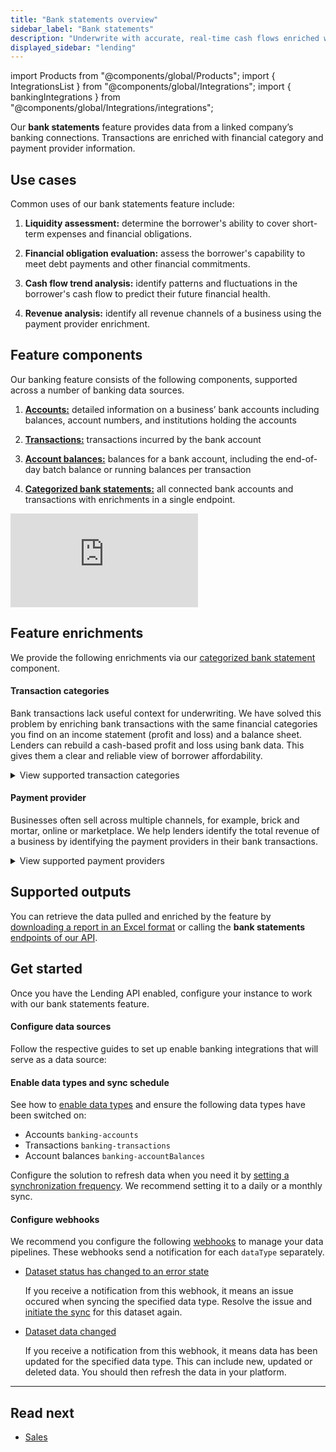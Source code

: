 ```yaml
---
title: "Bank statements overview"
sidebar_label: "Bank statements"
description: "Underwrite with accurate, real-time cash flows enriched with detailed spend and income transaction categories"
displayed_sidebar: "lending"
---
```


import Products from "@components/global/Products";
import { IntegrationsList } from "@components/global/Integrations";
import { bankingIntegrations } from "@components/global/Integrations/integrations";

Our **bank statements** feature provides data from a linked company’s banking connections. Transactions are enriched with financial category and payment provider information.

## Use cases

Common uses of our bank statements feature include:

1. **Liquidity assessment:** determine the borrower's ability to cover short-term expenses and financial obligations.

2. **Financial obligation evaluation:** assess the borrower's capability to meet debt payments and other financial commitments.

3. **Cash flow trend analysis:** identify patterns and fluctuations in the borrower's cash flow to predict their future financial health.

4. **Revenue analysis:** identify all revenue channels of a business using the payment provider enrichment.

## Feature components

Our banking feature consists of the following components, supported across a number of banking data sources.

1. **[Accounts:](/lending-api#/operations/list-banking-accounts)** detailed information on a business’ bank accounts including balances, account numbers, and institutions holding the accounts

2. **[Transactions:](/lending-api#/operations/list-banking-transactions)** transactions incurred by the bank account

3. **[Account balances:](/lending-api#/operations/list-banking-account-balances)** balances for a bank account, including the end-of-day batch balance or running balances per transaction

4. **[Categorized bank statements:](/lending-api#/operations/get-categorized-bank-statement)** all connected bank accounts and transactions with enrichments in a single endpoint.

<iframe
  src="https://docs.google.com/spreadsheets/d/e/2PACX-1vQXnkKj3esBrzpD--pKV_tVTfTHxDPpxz8BBFe2SjcNt6kB2-qcTFDxEye3kxHWu91mYRzLoCjYfpHH/pubhtml?gid=1760315404&amp;single=true&amp;widget=true&amp;headers=false"
  frameborder="0"
  style={{ top: 0, left: 0, width: "100%", height: "200px" }}
></iframe>

## Feature enrichments

We provide the following enrichments via our [categorized bank statement](/lending-api#/operations/get-categorized-bank-statement) component.

#### Transaction categories

Bank transactions lack useful context for underwriting. We have solved this problem by enriching bank transactions with the same financial categories you find on an income statement (profit and loss) and a balance sheet. Lenders can rebuild a cash-based profit and loss using bank data. This gives them a clear and reliable view of borrower affordability.

<details>
  <summary>View supported transaction categories</summary>

  <iframe
    src="https://docs.google.com/spreadsheets/d/e/2PACX-1vRkvocA0AjDFFHTyQ-ivddggN996pn2_FOhzE3iThrFje_RGnAvw1QqvaLKGhWNXHCOpgtekuFqb7xt/pubhtml?widget=true&amp;headers=false"
    frameborder="0"
    style={{ top: 0, left: 0, width: "100%", height: "660px" }}
  ></iframe>
</details>

#### Payment provider

Businesses often sell across multiple channels, for example, brick and mortar, online or marketplace. We help lenders identify the total revenue of a business by identifying the payment providers in their bank transactions.

<details>
  <summary>View supported payment providers</summary>

 <iframe
   src="https://docs.google.com/spreadsheets/d/e/2PACX-1vQXnkKj3esBrzpD--pKV_tVTfTHxDPpxz8BBFe2SjcNt6kB2-qcTFDxEye3kxHWu91mYRzLoCjYfpHH/pubhtml?gid=88475193&amp;single=true&amp;widget=true&amp;headers=false"
   frameborder="0"
   style={{ top: 0, left: 0, width: "100%", height: "660px" }}
 ></iframe>
</details>

## Supported outputs

You can retrieve the data pulled and enriched by the feature by [downloading a report in an Excel format](/lending/features/excel-download-overview) or calling the **bank statements** [endpoints of our API](/lending-api#/).

## Get started

Once you have the Lending API enabled, configure your instance to work with our bank statements feature. 

#### Configure data sources

Follow the respective guides to set up enable banking integrations that will serve as a data source:

<IntegrationsList integrations={bankingIntegrations} />

#### Enable data types and sync schedule

See how to [enable data types](/core-concepts/data-type-settings#override-the-default-sync-settings) and ensure the following data types have been switched on:

- Accounts `banking-accounts`
- Transactions `banking-transactions`
- Account balances `banking-accountBalances`

Configure the solution to refresh data when you need it by [setting a synchronization frequency](/core-concepts/data-type-settings#choose-a-synchronization-frequency). We recommend setting it to a daily or a monthly sync.

#### Configure webhooks

We recommend you configure the following [webhooks](/using-the-api/webhooks/core-rules-types) to manage your data pipelines. These webhooks send a notification for each `dataType` separately.

- [Dataset status has changed to an error state](/using-the-api/webhooks/core-rules-types#dataset-status-has-changed-to-an-error-state)  

  If you receive a notification from this webhook, it means an issue occured when syncing the specified data type. Resolve the issue and [initiate the sync](/using-the-api/queueing-data-syncs#refresh-data) for this dataset again. 
 
- [Dataset data changed](/using-the-api/webhooks/core-rules-types#dataset-data-changed)  

  If you receive a notification from this webhook, it means data has been updated for the specified data type. This can include new, updated or deleted data. You should then refresh the data in your platform.

---

## Read next
- [Sales](/lending/features/sales-overview)
